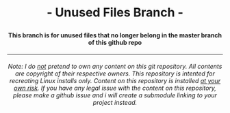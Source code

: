 # <p align=center>- Unused Files Branch -
#### <p align=center> This branch is for unused files that no longer belong in the master branch of this github repo



---
###### <p align=center> Note: I do <ins>not</ins> pretend to own any content on this git repository. All contents are copyright of their respective owners. This repository is intented for recreating Linux installs only. Content on this repository is installed <ins>at your own risk</ins>. If you have any legal issue with the content on this repository, please make a github issue and i will create a submodule linking to your project instead.</p>